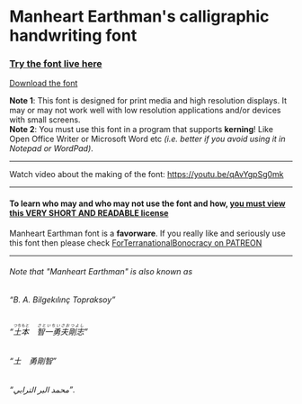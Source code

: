 ﻿# Manheart Earthman's calligraphic handwriting font

### [Try the font live here](https://topraksoyearthmantsuchimoto.github.io/LatinFontDesign/ "And download it for free")

[Download the font](https://github.com/TopraksoyEarthmanTsuchimoto/LatinFontDesign/raw/main/docs/ManheartEarthmanFont.zip)

**Note 1**: This font is designed for print media and high resolution displays. It may or may not work well with low resolution applications and/or devices with small screens.  
**Note 2**: You must use this font in a program that supports **kerning**! Like Open Office Writer or Microsoft Word etc *(i.e. better if you avoid using it in Notepad or WordPad)*.

***
Watch video about the making of the font: https://youtu.be/qAvYgpSg0mk
***
#### To learn who may and who may not use the font and how, [you must view this VERY SHORT AND READABLE license](https://github.com/TopraksoyEarthmanTsuchimoto/LatinFontDesign/blob/main/LICENSE)

Manheart Earthman font is a __favorware__. If you really like and seriously use this font then please check [ForTerranationalBonocracy on PATREON](https://patreon.com/ForTerranationalBonocracy_USD)
___
###### Note that "Manheart Earthman" is also known as  
###### “B. A. Bilgekılınç Topraksoy”  
###### “<ruby>土本<rt>つちもと</rt></ruby>　<ruby>智一勇夫剛志<rt>さといちいさおつよし</rt></ruby>”  
###### “土　勇剛智”  
###### “محمد البر الترابي”.
